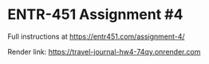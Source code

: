 # ENTR-451 Assignment #4

Full instructions at https://entr451.com/assignment-4/

Render link: https://travel-journal-hw4-74qy.onrender.com
